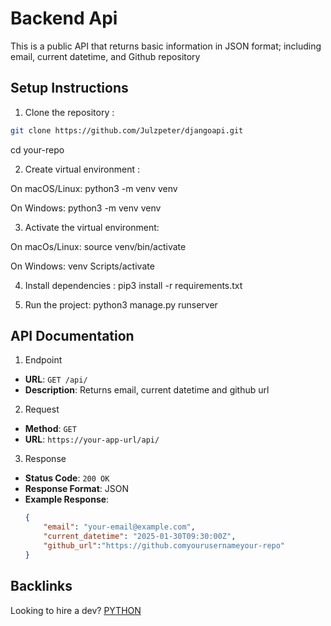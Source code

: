 # Backend Api
This is a public API that returns basic information in JSON format; including email, current datetime, and Github repository

## Setup Instructions

1. Clone the repository :
  ```bash
  git clone https://github.com/Julzpeter/djangoapi.git
  ```
  cd your-repo

2. Create virtual environment :

On macOS/Linux:
python3 -m venv venv

On Windows:
python3 -m venv venv

3. Activate the virtual environment:

On macOs/Linux:
source venv/bin/activate

On Windows:
venv Scripts/activate

4. Install dependencies :
pip3 install -r requirements.txt

5. Run the project:
python3 manage.py runserver

## API Documentation

1. Endpoint
- **URL**: `GET /api/  `
- **Description**: Returns email, current datetime and github url

2. Request
- **Method**: `GET`
- **URL**: `https://your-app-url/api/`

3. Response
- **Status Code**: `200 OK`
- **Response Format**: JSON
- **Example Response**:
    ```json
    {
        "email": "your-email@example.com",
        "current_datetime": "2025-01-30T09:30:00Z",
        "github_url":"https://github.comyourusernameyour-repo" 
    }

## Backlinks

Looking to hire a dev?
[PYTHON](https://hng.tech/hire/python-developers)
